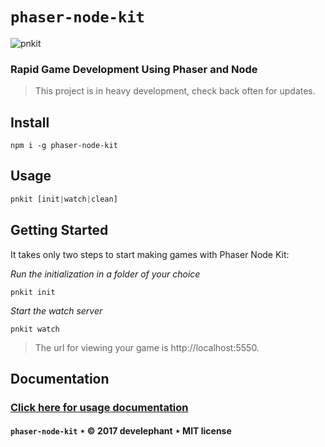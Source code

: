 # `phaser-node-kit`

![pnkit](http://develephant.com/projects/pnlogo.png)

### Rapid Game Development Using Phaser and Node

> This project is in heavy development, check back often for updates.

## Install

```
npm i -g phaser-node-kit
```

## Usage

```js
pnkit [init|watch|clean]
```

## Getting Started

It takes only two steps to start making games with Phaser Node Kit:

_Run the initialization in a folder of your choice_

`pnkit init`

_Start the watch server_

`pnkit watch`

> The url for viewing your game is http://localhost:5550.

## Documentation

### [Click here for usage documentation](https://develephant.github.io/phaser-node-kit/)

#### `phaser-node-kit` &Star; &copy; 2017 develephant &Star; MIT license

